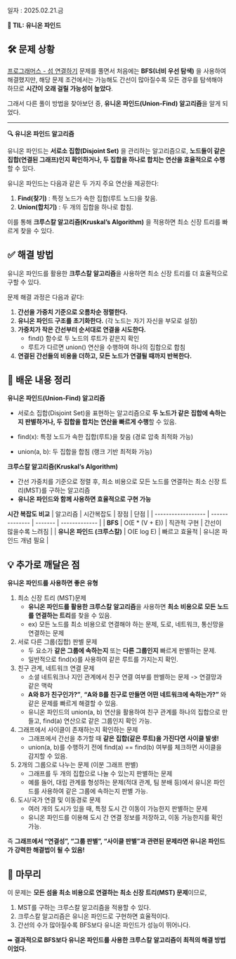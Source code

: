 일자 : 2025.02.21.금

**📌 TIL: 유니온 파인드**

## 🛠 문제 상황

[프로그래머스 - 섬 연결하기](https://school.programmers.co.kr/learn/courses/30/lessons/42861) 문제를 풀면서 처음에는 **BFS(너비 우선 탐색)** 을 사용하여 해결했지만,
해당 문제 조건에서는 가능해도 간선이 많아질수록 모든 경우를 탐색해야 하므로 **시간이 오래 걸릴 가능성이 높았다**.

그래서 다른 풀이 방법을 찾아보던 중, **유니온 파인드(Union-Find) 알고리즘**을 알게 되었다.

---

**🔍 유니온 파인드 알고리즘**

유니온 파인드는 **서로소 집합(Disjoint Set)** 을 관리하는 알고리즘으로, **노드들이 같은 집합(연결된 그래프)인지 확인하거나, 두 집합을 하나로 합치는 연산을 효율적으로 수행**할 수 있다.

유니온 파인드는 다음과 같은 두 가지 주요 연산을 제공한다:

1. **Find(찾기)** : 특정 노드가 속한 집합(루트 노드)을 찾음.
2. **Union(합치기)** : 두 개의 집합을 하나로 합침.

이를 통해 **크루스칼 알고리즘(Kruskal’s Algorithm)** 을 적용하면 최소 신장 트리를 빠르게 찾을 수 있다.

## ✅ 해결 방법

유니온 파인드를 활용한 **크루스칼 알고리즘**을 사용하면 최소 신장 트리를 더 효율적으로 구할 수 있다.

문제 해결 과정은 다음과 같다:

1. **간선을 가중치 기준으로 오름차순 정렬한다.**
2. **유니온 파인드 구조를 초기화한다.** (각 노드는 자기 자신을 부모로 설정)
3. **가중치가 작은 간선부터 순서대로 연결을 시도한다.**
   - find() 함수로 두 노드의 루트가 같은지 확인
   - 루트가 다르면 union() 연산을 수행하여 하나의 집합으로 합침
4. **연결된 간선들의 비용을 더하고, 모든 노드가 연결될 때까지 반복한다.**

## 🎯 배운 내용 정리

**유니온 파인드(Union-Find) 알고리즘**

- 서로소 집합(Disjoint Set)을 표현하는 알고리즘으로 **두 노드가 같은 집합에 속하는지 판별하거나, 두 집합을 합치는 연산을 빠르게 수행**할 수 있음.

- find(x): 특정 노드가 속한 집합(루트)을 찾음 (경로 압축 최적화 가능)

- union(a, b): 두 집합을 합침 (랭크 기반 최적화 가능)

**크루스칼 알고리즘(Kruskal’s Algorithm)**

- 간선 가중치를 기준으로 정렬 후, 최소 비용으로 모든 노드를 연결하는 최소 신장 트리(MST)를 구하는 알고리즘
- **유니온 파인드와 함께 사용하면 효율적으로 구현 가능**

**시간 복잡도 비교**
| 알고리즘 | 시간복잡도 | 장점 | 단점 |
| ------------------ | -------------- | ------- | ------------- |
| **BFS** | O(E \* (V + E)) | 직관적 구현 | 간선이 많을수록 느려짐 |
| **유니온 파인드 (크루스칼)** | O(E log E) | 빠르고 효율적 | 유니온 파인드 개념 필요 |

## 💡 추가로 깨달은 점

**유니온 파인드를 사용하면 좋은 유형**

1. 최소 신장 트리 (MST)문제
   - **유니온 파인드를 활용한 크루스칼 알고리즘**을 사용하면 **최소 비용으로 모든 노드를 연결하는 트리**를 찾을 수 있음.
   - ex) 모든 노드를 최소 비용으로 연결해야 하는 문제, 도로, 네트워크, 통신망을 연결하는 문제
2. 서로 다른 그룹(집합) 판별 문제
   - 두 요소가 **같은 그룹에 속하는지** 또는 **다른 그룹인지** 빠르게 판별하는 문제.
   - 일반적으로 find(x)를 사용하여 같은 루트를 가지는지 확인.
3. 친구 관계, 네트워크 연결 문제
   - 소셜 네트워크나 지인 관계에서 친구 연결 여부를 판별하는 문제 -> 연결망과 같은 맥락
   - **A와 B가 친구인가?”**, **“A와 B를 친구로 만들면 어떤 네트워크에 속하는가?”** 와 같은 문제를 빠르게 해결할 수 있음.
   - 유니온 파인드의 union(a, b) 연산을 활용하여 친구 관계를 하나의 집합으로 만들고, find(a) 연산으로 같은 그룹인지 확인 가능.
4. 그래프에서 사이클이 존재하는지 확인하는 문제
   - 그래프에서 간선을 추가할 때 **같은 집합(같은 루트)을 가진다면 사이클 발생!**
   - union(a, b)를 수행하기 전에 find(a) == find(b) 여부를 체크하면 사이클을 감지할 수 있음.
5. 2개의 그룹으로 나누는 문제 (이분 그래프 판별)
   - 그래프를 두 개의 집합으로 나눌 수 있는지 판별하는 문제
   - 예를 들어, 대립 관계를 형성하는 문제(적대 관계, 팀 분배 등)에서 유니온 파인드를 사용하여 같은 그룹에 속하는지 판별 가능.
6. 도시/국가 연결 및 이동경로 문제
   - 여러 개의 도시가 있을 때, 특정 도시 간 이동이 가능한지 판별하는 문제
   - 유니온 파인드를 이용해 도시 간 연결 정보를 저장하고, 이동 가능한지를 확인 가능.

즉 **그래프에서 “연결성”, “그룹 판별”, “사이클 판별”과 관련된 문제라면 유니온 파인드가 강력한 해결법이 될 수 있음!**

## 📌 마무리

이 문제는 **모든 섬을 최소 비용으로 연결하는 최소 신장 트리(MST) 문제**이므로,

1. MST를 구하는 크루스칼 알고리즘을 적용할 수 있다.
2. 크루스칼 알고리즘은 유니온 파인드로 구현하면 효율적이다.
3. 간선의 수가 많아질수록 BFS보다 유니온 파인드가 성능이 뛰어나다.

➡ **결과적으로 BFS보다 유니온 파인드를 사용한 크루스칼 알고리즘이 최적의 해결 방법이었다.**
